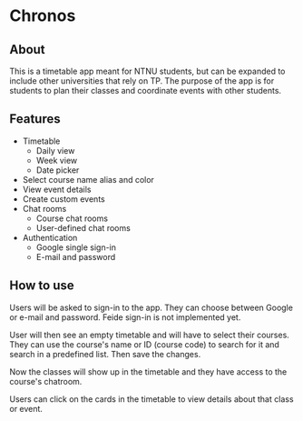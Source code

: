 # Chronos

## About

This is a timetable app meant for NTNU students, but can be expanded to include other universities that rely on TP. The purpose of the app is for students to plan their classes and coordinate events with other students.

## Features

- Timetable
  - Daily view
  - Week view
  - Date picker
- Select course name alias and color
- View event details
- Create custom events
- Chat rooms
  - Course chat rooms
  - User-defined chat rooms
- Authentication
  - Google single sign-in
  - E-mail and password

## How to use

Users will be asked to sign-in to the app. They can choose between Google or e-mail and password. Feide sign-in is not implemented yet.

User will then see an empty timetable and will have to select their courses. They can use the course's name or ID (course code) to search for it and search in a predefined list. Then save the changes.

Now the classes will show up in the timetable and they have access to the course's chatroom.

Users can click on the cards in the timetable to view details about that class or event.
